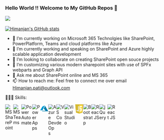 ### Hello World !! Welcome to My GitHub Repos 👋

<a href = "https://user-images.githubusercontent.com/23727056/87433896-78ae9700-c607-11ea-9ca6-9cdbe3f67998.jpg">
  <img src="https://user-images.githubusercontent.com/23727056/87433896-78ae9700-c607-11ea-9ca6-9cdbe3f67998.jpg">
  </a>

[![Himanjan's GitHub stats](https://github-readme-stats.vercel.app/api?username=himanjanpati)](https://https://github.com/himanjanpati/github-readme-stats)
- 🔭 I’m currently working on Microsoft 365 Technolgies like SharePoint, PowerPlatform, Teams and cloud platforms like Azure
- 🌱 I’m currently working and speaking on SharePoint and Azure highly scalable application development
- 👯 I’m looking to collaborate on creating SharePoint open souce projects
- 🤔 I’m customizing various modern sharepoint sites with use of SPFx webparts and Graph API
- 💬 Ask me about SharePoint online and MS 365 
- 📫 How to reach me: Feel free to connect me over email Himanjan.pati@outlook.com

👨🏻‍💻 Skills:

<img align="left" alt="MS SharePoint" width="26px" src="https://raw.githubusercontent.com/sempostma/office365-icons/master/png/256/sharepoint.png"/>
<img align="left" alt="MS Teams" width="26px" src="https://raw.githubusercontent.com/sempostma/office365-icons/master/png/256/teams.png"/>
<img align="left" alt="Power Automate" width="35px" src="https://res.cloudinary.com/practicaldev/image/fetch/s--Ki8Uj-wt--/c_limit%2Cf_auto%2Cfl_progressive%2Cq_auto%2Cw_880/https://dev-to-uploads.s3.amazonaws.com/i/63tebge261ktiw5qqh9t.png"/>
<img align="left" alt="Power Apps" width="26px" src=""/>
<img align="left" alt="MS Azure" width="26px" src="https://raw.githubusercontent.com/himanjanpati/himanjanpati/master/azure.svg"/>
<img align="left" alt="Azure DevOps" width="26px" src="https://raw.githubusercontent.com/benc-uk/icon-collection/master/azure-icons/Azure-DevOps.svg"/>
<img align="left" alt="VS Code" width="26px" src="https://user-images.githubusercontent.com/674621/71187801-14e60a80-2280-11ea-94c9-e56576f76baf.png"/>
<img align="left" alt="Visual Studio" width="35px" src="https://1000logos.net/wp-content/uploads/2020/08/Visual-Studio-Logo.png"/>
<img align="left" alt="JavaScript" width="26px" src="https://raw.githubusercontent.com/himanjanpati/himanjanpati/master/clipart1504620.png" />
<img align="left" alt="Bootstrap" width="26px" src="https://upload.wikimedia.org/wikipedia/commons/b/b2/Bootstrap_logo.svg"/>
<img align="left" alt="React JS" width="26px" src="https://upload.wikimedia.org/wikipedia/commons/a/a7/React-icon.svg"/>
<img align="left" alt="jQuery" width="26px" src="https://upload.wikimedia.org/wikipedia/commons/a/a7/React-icon.svg"/>
<img align="left" alt="React JS" width="26px" src="https://upload.wikimedia.org/wikipedia/commons/a/a7/React-icon.svg"/>




